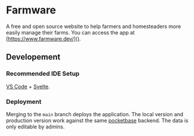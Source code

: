 # Farmware

A free and open source website to help farmers and homesteaders more easily manage their farms. You can access the app at [https://www.farmware.dev/]().

## Developement

### Recommended IDE Setup

[VS Code](https://code.visualstudio.com/) + [Svelte](https://marketplace.visualstudio.com/items?itemName=svelte.svelte-vscode).

### Deployment

Merging to the `main` branch deploys the application. The local version and production version work against the same [pocketbase](https://pocketbase.io/) backend. The data is only editable by admins.


